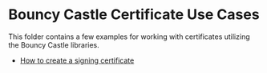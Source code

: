 Bouncy Castle Certificate Use Cases
===================================

This folder contains a few examples for working with certificates utilizing the
Bouncy Castle libraries.

* [How to create a signing certificate](create-certificate)